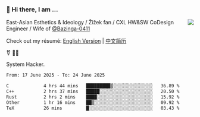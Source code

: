 ### 👋 Hi there, I am ...

<img align="right" src="https://github-readme-stats.vercel.app/api?username=vickiegpt&show_icons=true&icon_color=0366d6&bg_color=ffffff&hide_title=true" />

East-Asian Esthetics & Ideology / Žižek fan / CXL HW&SW CoDesign Engineer / Wife of [@Bazinga-0411](https://bazinga-0411.github.io/)

Check out my résumé: [English Version](http://asplos.dev/) | [中文简历](http://asplos.dev/CN.html)

⚧️ 
🏳️‍⚧️ 

System Hacker.


<!--START_SECTION:waka-->

```txt
From: 17 June 2025 - To: 24 June 2025

C             4 hrs 44 mins   █████████▒░░░░░░░░░░░░░░░   36.89 %
C++           2 hrs 37 mins   █████░░░░░░░░░░░░░░░░░░░░   20.50 %
Rust          2 hrs 2 mins    ████░░░░░░░░░░░░░░░░░░░░░   15.92 %
Other         1 hr 16 mins    ██▒░░░░░░░░░░░░░░░░░░░░░░   09.92 %
TeX           26 mins         █░░░░░░░░░░░░░░░░░░░░░░░░   03.43 %
```

<!--END_SECTION:waka-->
